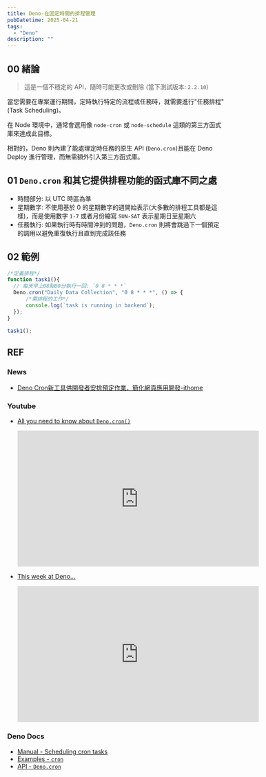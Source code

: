 ```yaml
---
title: Deno-在固定時間的排程管理
pubDatetime: 2025-04-21
tags:
  - "Deno"
description: ""
---
```


## 00 緒論

> 這是一個不穩定的 API，隨時可能更改或刪除
> (當下測試版本: `2.2.10`)

當您需要在專案運行期間，定時執行特定的流程或任務時，就需要進行"任務排程"(Task Scheduling)。

在 Node 環境中，通常會選用像 `node-cron` 或 `node-schedule` 這類的第三方函式庫來達成此目標。

相對的，Deno 則內建了能處理定時任務的原生 API (`Deno.cron`)且能在 Deno Deploy 進行管理，而無需額外引入第三方函式庫。


## 01 `Deno.cron` 和其它提供排程功能的函式庫不同之處
- 時間部分: 以 UTC 時區為準
- 星期數字: 不使用基於 0 的星期數字的週開始表示(大多數的排程工具都是這樣)，而是使用數字 `1-7` 或者月份縮寫 `SUN-SAT` 表示星期日至星期六
- 任務執行: 如果執行時有時間沖到的問題，`Deno.cron` 則將會跳過下一個預定的調用以避免重復執行且直到完成該任務

## 02 範例
```typescript
/*定義排程*/
function task1(){
  // 每天早上08點00分執行一回: `0 8 * * *`
  Deno.cron("Daily Data Collection", "0 8 * * *", () => {
      /*需排程的工作*/
      console.log(`task is running in backend`);
  });
}

task1();
```

## REF
### News
- [Deno Cron新工具供開發者安排預定作業，簡化網頁應用開發-ithome](https://www.ithome.com.tw/news/160116)

### Youtube
- [All you need to know about `Deno.cron()`](https://www.youtube.com/watch?v=DFVzxJtDYSs)
  <iframe width="560" height="315" src="https://www.youtube.com/embed/DFVzxJtDYSs?si=_hPiVUiZw3ouRNtU" title="YouTube video player" frameborder="0" allow="accelerometer; autoplay; clipboard-write; encrypted-media; gyroscope; picture-in-picture; web-share" referrerpolicy="strict-origin-when-cross-origin" allowfullscreen></iframe>

- [This week at Deno...](https://www.youtube.com/watch?v=14dM7MSIBXM&t=20s)
  <iframe width="560" height="315" src="https://www.youtube.com/embed/14dM7MSIBXM?si=o0rdCj_AB-0ry-BX" title="YouTube video player" frameborder="0" allow="accelerometer; autoplay; clipboard-write; encrypted-media; gyroscope; picture-in-picture; web-share" referrerpolicy="strict-origin-when-cross-origin" allowfullscreen></iframe>

### Deno Docs
- [Manual - Scheduling cron tasks](https://docs.deno.com/deploy/kv/manual/cron/)
- [Examples - `cron`](https://docs.deno.com/examples/cron/)
- [API - `Deno.cron`](https://docs.deno.com/api/deno/~/Deno.cron)